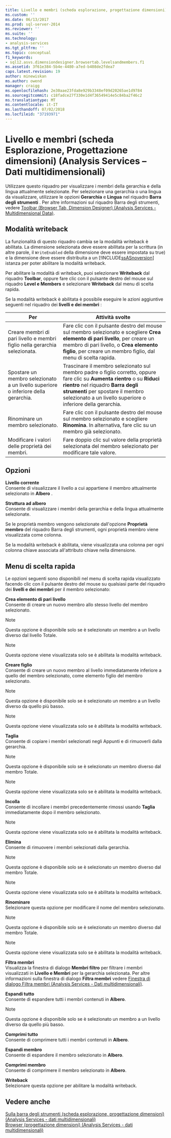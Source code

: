 ```yaml
---
title: Livello e membri (scheda esplorazione, progettazione dimensioni) (Analysis Services - dati multidimensionali) | Microsoft Docs
ms.custom: ''
ms.date: 06/13/2017
ms.prod: sql-server-2014
ms.reviewer: ''
ms.suite: ''
ms.technology:
- analysis-services
ms.tgt_pltfrm: ''
ms.topic: conceptual
f1_keywords:
- sql12.asvs.dimensiondesigner.browsertab.levelsandmembers.f1
ms.assetid: 3f61e384-5b4e-4480-a7ed-b408de2fdea7
caps.latest.revision: 19
author: minewiskan
ms.author: owend
manager: craigg
ms.openlocfilehash: 2e30aae23fda8e929b3348ef09d20265ae1d9784
ms.sourcegitcommit: c18fadce27f330e1d4f36549414e5c84ba2f46c2
ms.translationtype: MT
ms.contentlocale: it-IT
ms.lasthandoff: 07/02/2018
ms.locfileid: "37193971"
---
```

# <a name="level-and-members-browser-tab-dimension-designer-analysis-services---multidimensional-data"></a>Livello e membri (scheda Esplorazione, Progettazione dimensioni) (Analysis Services – Dati multidimensionali)
  Utilizzare questo riquadro per visualizzare i membri della gerarchia e della lingua attualmente selezionate. Per selezionare una gerarchia o una lingua da visualizzare, utilizzare le opzioni **Gerarchia** e **Lingua** nel riquadro **Barra degli strumenti** . Per altre informazioni sul riquadro Barra degli strumenti, vedere [Toolbar &#40;Browser Tab, Dimension Designer&#41; &#40;Analysis Services - Multidimensional Data&#41;](toolbar-browser-tab-dimension-designer-analysis-services-multidimensional-data.md).  
  
## <a name="writeback-mode"></a>Modalità writeback  
 La funzionalità di questo riquadro cambia se la modalità writeback è abilitata. La dimensione selezionata deve essere abilitata per la scrittura (in altre parole, il `WriteEnabled` della dimensione deve essere impostata su true) e la dimensione deve essere distribuita a un [!INCLUDE[ssASnoversion](../includes/ssasnoversion-md.md)] istanza per poter abilitare la modalità writeback.  
  
 Per abilitare la modalità di writeback, puoi selezionare **Writeback** dal riquadro **Toolbar**, oppure fare clic con il pulsante destro del mouse sul riquadro **Level e Members** e selezionare **Writeback** dal menu di scelta rapida.  
  
 Se la modalità writeback è abilitata è possibile eseguire le azioni aggiuntive seguenti nel riquadro dei **livelli e dei membri** :  
  
|Per|Attività svolte|  
|-----------|-------------|  
|Creare membri di pari livello e membri figlio nella gerarchia selezionata.|Fare clic con il pulsante destro del mouse sul membro selezionato e scegliere **Crea elemento di pari livello**, per creare un membro di pari livello, o **Crea elemento figlio**, per creare un membro figlio, dal menu di scelta rapida.|  
|Spostare un membro selezionato a un livello superiore o inferiore della gerarchia.|Trascinare il membro selezionato sul membro padre o figlio corretto, oppure fare clic su **Aumenta rientro** o su **Riduci rientro** nel riquadro **Barra degli strumenti** per spostare il membro selezionato a un livello superiore o inferiore della gerarchia.|  
|Rinominare un membro selezionato.|Fare clic con il pulsante destro del mouse sul membro selezionato e scegliere **Rinomina**. In alternativa, fare clic su un membro già selezionato.|  
|Modificare i valori delle proprietà dei membri.|Fare doppio clic sul valore della proprietà selezionata del membro selezionato per modificare tale valore.|  
  
## <a name="options"></a>Opzioni  
 **Livello corrente**  
 Consente di visualizzare il livello a cui appartiene il membro attualmente selezionato in **Albero** .  
  
 **Struttura ad albero**  
 Consente di visualizzare i membri della gerarchia e della lingua attualmente selezionate.  
  
 Se le proprietà membro vengono selezionate dall'opzione **Proprietà membro** del riquadro Barra degli strumenti, ogni proprietà membro viene visualizzata come colonna.  
  
 Se la modalità writeback è abilitata, viene visualizzata una colonna per ogni colonna chiave associata all'attributo chiave nella dimensione.  
  
## <a name="context-menu"></a>Menu di scelta rapida  
 Le opzioni seguenti sono disponibili nel menu di scelta rapida visualizzato facendo clic con il pulsante destro del mouse su qualsiasi parte del riquadro dei **livelli e dei membri** per il membro selezionato:  
  
 **Crea elemento di pari livello**  
 Consente di creare un nuovo membro allo stesso livello del membro selezionato.  
  
> [!NOTE]  
>  Questa opzione è disponibile solo se è selezionato un membro a un livello diverso dal livello Totale.  
  
> [!NOTE]  
>  Questa opzione viene visualizzata solo se è abilitata la modalità writeback.  
  
 **Creare figlio**  
 Consente di creare un nuovo membro al livello immediatamente inferiore a quello del membro selezionato, come elemento figlio del membro selezionato.  
  
> [!NOTE]  
>  Questa opzione è disponibile solo se è selezionato un membro a un livello diverso da quello più basso.  
  
> [!NOTE]  
>  Questa opzione viene visualizzata solo se è abilitata la modalità writeback.  
  
 **Taglia**  
 Consente di copiare i membri selezionati negli Appunti e di rimuoverli dalla gerarchia.  
  
> [!NOTE]  
>  Questa opzione è disponibile solo se è selezionato un membro diverso dal membro Totale.  
  
> [!NOTE]  
>  Questa opzione viene visualizzata solo se è abilitata la modalità writeback.  
  
 **Incolla**  
 Consente di incollare i membri precedentemente rimossi usando **Taglia** immediatamente dopo il membro selezionato.  
  
> [!NOTE]  
>  Questa opzione viene visualizzata solo se è abilitata la modalità writeback.  
  
 **Elimina**  
 Consente di rimuovere i membri selezionati dalla gerarchia.  
  
> [!NOTE]  
>  Questa opzione è disponibile solo se è selezionato un membro diverso dal membro Totale.  
  
> [!NOTE]  
>  Questa opzione viene visualizzata solo se è abilitata la modalità writeback.  
  
 **Rinominare**  
 Selezionare questa opzione per modificare il nome del membro selezionato.  
  
> [!NOTE]  
>  Questa opzione è disponibile solo se è selezionato un membro diverso dal membro Totale.  
  
> [!NOTE]  
>  Questa opzione viene visualizzata solo se è abilitata la modalità writeback.  
  
 **Filtra membri**  
 Visualizza la finestra di dialogo **Membri filtro** per filtrare i membri visualizzati in **Livello e Membri** per la gerarchia selezionata. Per altre informazioni sulla finestra di dialogo **Filtra membri** vedere [Finestra di dialogo Filtra membri &#40;Analysis Services - Dati multidimensionali&#41;](filter-members-dialog-box-analysis-services-multidimensional-data.md).  
  
 **Espandi tutto**  
 Consente di espandere tutti i membri contenuti in **Albero**.  
  
> [!NOTE]  
>  Questa opzione è disponibile solo se è selezionato un membro a un livello diverso da quello più basso.  
  
 **Comprimi tutto**  
 Consente di comprimere tutti i membri contenuti in **Albero**.  
  
 **Espandi membro**  
 Consente di espandere il membro selezionato in **Albero**.  
  
 **Comprimi membro**  
 Consente di comprimere il membro selezionato in **Albero**.  
  
 **Writeback**  
 Selezionare questa opzione per abilitare la modalità writeback.  
  
## <a name="see-also"></a>Vedere anche  
 [Sulla barra degli strumenti &#40;scheda esplorazione, progettazione dimensioni&#41; &#40;Analysis Services - dati multidimensionali&#41;](toolbar-browser-tab-dimension-designer-analysis-services-multidimensional-data.md)   
 [Browser &#40;progettazione dimensioni&#41; &#40;Analysis Services - dati multidimensionali&#41;](browser-dimension-designer-analysis-services-multidimensional-data.md)  
  
  
